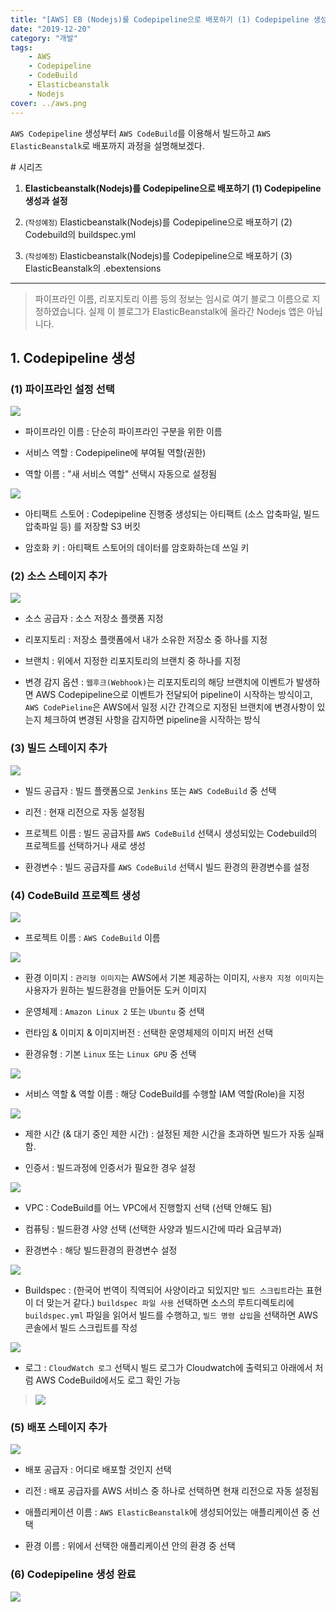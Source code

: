 ```yaml
---
title: "[AWS] EB (Nodejs)를 Codepipeline으로 배포하기 (1) Codepipeline 생성과 설정"
date: "2019-12-20"
category: "개발"
tags:
    - AWS
    - Codepipeline
    - CodeBuild
    - Elasticbeanstalk
    - Nodejs
cover: ../aws.png
---
```


`AWS Codepipeline` 생성부터 `AWS CodeBuild`를 이용해서 빌드하고 `AWS ElasticBeanstalk`로 배포까지 과정을 설명해보겠다.

<!-- end -->

<div class="series">
<div class="title"># 시리즈</div>

1. **Elasticbeanstalk(Nodejs)를 Codepipeline으로 배포하기 (1) Codepipeline 생성과 설정**

2. <small>(작성예정)</small> Elasticbeanstalk(Nodejs)를 Codepipeline으로 배포하기 (2) Codebuild의 buildspec.yml

3. <small>(작성예정)</small> Elasticbeanstalk(Nodejs)를 Codepipeline으로 배포하기 (3) ElasticBeanstalk의 .ebextensions

</div>

---

> 파이프라인 이름, 리포지토리 이름 등의 정보는 임시로 여기 블로그 이름으로 지정하였습니다. 실제 이 블로그가 ElasticBeanstalk에 올라간 Nodejs 앱은 아닙니다.

## 1. Codepipeline 생성

### (1) 파이프라인 설정 선택

![](./codepipeline_create1.png)

-   파이프라인 이름 : 단순히 파이프라인 구분을 위한 이름

-   서비스 역할 : Codepipeline에 부여될 역할(권한)

-   역할 이름 : "새 서비스 역할" 선택시 자동으로 설정됨

![](./codepipeline_create2.png)

-   아티팩트 스토어 : Codepipeline 진행중 생성되는 아티팩트 (소스 압축파일, 빌드 압축파일 등) 를 저장할 S3 버킷

-   암호화 키 : 아티팩트 스토어의 데이터를 암호화하는데 쓰일 키

### (2) 소스 스테이지 추가

![](./codepipeline_create3.png)

-   소스 공급자 : 소스 저장소 플랫폼 지정

-   리포지토리 : 저장소 플랫폼에서 내가 소유한 저장소 중 하나를 지정

-   브랜치 : 위에서 지정한 리포지토리의 브랜치 중 하나를 지정

-   변경 감지 옵션 : `웹후크(Webhook)`는 리포지토리의 해당 브랜치에 이벤트가 발생하면 AWS Codepipeline으로 이벤트가 전달되어 pipeline이 시작하는 방식이고, `AWS CodePieline`은 AWS에서 일정 시간 간격으로 지정된 브랜치에 변경사항이 있는지 체크하여 변경된 사항을 감지하면 pipeline을 시작하는 방식

### (3) 빌드 스테이지 추가

![](./codepipeline_create4.png)

-   빌드 공급자 : 빌드 플랫폼으로 `Jenkins` 또는 `AWS CodeBuild` 중 선택

-   리전 : 현재 리전으로 자동 설정됨

-   프로젝트 이름 : 빌드 공급자를 `AWS CodeBuild` 선택시 생성되있는 Codebuild의 프로젝트를 선택하거나 새로 생성

-   환경변수 : 빌드 공급자를 `AWS CodeBuild` 선택시 빌드 환경의 환경변수를 설정

### (4) CodeBuild 프로젝트 생성

![](./codebuild_create1.png)

-   프로젝트 이름 : `AWS CodeBuild` 이름

![](./codebuild_create2.png)

-   환경 이미지 : `관리형 이미지`는 AWS에서 기본 제공하는 이미지, `사용자 지정 이미지`는 사용자가 원하는 빌드환경을 만들어둔 도커 이미지

-   운영체제 : `Amazon Linux 2` 또는 `Ubuntu` 중 선택

-   런타임 & 이미지 & 이미지버전 : 선택한 운영체제의 이미지 버전 선택

-   환경유형 : 기본 `Linux` 또는 `Linux GPU` 중 선택

![](./codebuild_create3.png)

-   서비스 역할 & 역할 이름 : 해당 CodeBuild를 수행할 IAM 역할(Role)을 지정

![](./codebuild_create4.png)

-   제한 시간 (& 대기 중인 제한 시간) : 설정된 제한 시간을 초과하면 빌드가 자동 실패함.

-   인증서 : 빌드과정에 인증서가 필요한 경우 설정

![](./codebuild_create5.png)

-   VPC : CodeBuild를 어느 VPC에서 진행할지 선택 (선택 안해도 됨)

-   컴퓨팅 : 빌드환경 사양 선택 (선택한 사양과 빌드시간에 따라 요금부과)

-   환경변수 : 해당 빌드환경의 환경변수 설정

![](./codebuild_create6.png)

-   Buildspec : (한국어 번역이 직역되어 사양이라고 되있지만 `빌드 스크립트`라는 표현이 더 맞는거 같다.) `buildspec 파일 사용` 선택하면 소스의 루트디렉토리에 `buildspec.yml` 파일을 읽어서 빌드를 수행하고, `빌드 명령 삽입`을 선택하면 AWS 콘솔에서 빌드 스크립트를 작성

![](./codebuild_create7.png)

-   로그 : `CloudWatch 로그` 선택시 빌드 로그가 Cloudwatch에 출력되고 아래에서 처럼 AWS CodeBuild에서도 로그 확인 가능

> ![](./codebuild_log.png)

### (5) 배포 스테이지 추가

![](./codepipeline_create5.png)

-   배포 공급자 : 어디로 배포할 것인지 선택

-   리전 : 배포 공급자를 AWS 서비스 중 하나로 선택하면 현재 리전으로 자동 설정됨

-   애플리케이션 이름 : `AWS ElasticBeanstalk`에 생성되어있는 애플리케이션 중 선택

-   환경 이름 : 위에서 선택한 애플리케이션 안의 환경 중 선택

### (6) Codepipeline 생성 완료

![](./codepipeline_create6.png)
